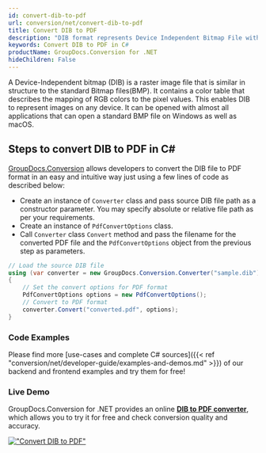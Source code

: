 ```yaml
---
id: convert-dib-to-pdf
url: conversion/net/convert-dib-to-pdf
title: Convert DIB to PDF
description: "DIB format represents Device Independent Bitmap File with .dib extension. Learn how to convert DIB to PDF file programmatically in C# language using GroupDocs.Conversion for .NET library."
keywords: Convert DIB to PDF in C#
productName: GroupDocs.Conversion for .NET
hideChildren: False
---
```


A Device-Independent bitmap (DIB) is a raster image file that is similar in structure to the standard Bitmap files(BMP). It contains a color table that describes the mapping of RGB colors to the pixel values. This enables DIB to represent images on any device. It can be opened with almost all applications that can open a standard BMP file on Windows as well as macOS.

## Steps to convert DIB to PDF in C#

[GroupDocs.Conversion](https://products.groupdocs.com/conversion/net) allows developers to convert the DIB file to PDF format in an easy and intuitive way just using a few lines of code as described below:

* Create an instance of `Converter` class and pass source DIB file path as a constructor parameter. You may specify absolute or relative file path as per your requirements. 
* Create an instance of `PdfConvertOptions` class.
* Call `Converter` class `Convert` method and pass the filename for the converted PDF file and the `PdfConvertOptions` object from the previous step as parameters.

```csharp
// Load the source DIB file
using (var converter = new GroupDocs.Conversion.Converter("sample.dib"))
{
    // Set the convert options for PDF format
    PdfConvertOptions options = new PdfConvertOptions();
    // Convert to PDF format
    converter.Convert("converted.pdf", options);
}
```

### Code Examples

Please find more [use-cases and complete C# sources]({{< ref "conversion/net/developer-guide/examples-and-demos.md" >}}) of our backend and frontend examples and try them for free!

### Live Demo

GroupDocs.Conversion for .NET provides an online [**DIB to PDF converter**](https://products.groupdocs.app/conversion/dib-to-pdf), which allows you to try it for free and check conversion quality and accuracy.

[!["Convert DIB to PDF"](conversion/net/images/convert-dib-to-pdf.png)](https://products.groupdocs.app/conversion/dib-to-pdf)